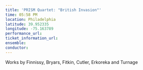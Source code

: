 ```yaml
---
title: 'PRISM Quartet: "British Invasion"'
time: 05:58 PM
location: Philadelphia
latitude: 39.952335
longitude: -75.163789
performance_url: 
ticket_information_url: 
ensemble: 
conductor: 
---
```

Works by Finnissy, Bryars, Fitkin, Cutler, Erkoreka and Turnage
